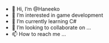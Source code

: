 - 👋 Hi, I’m @Haneeko
- 👀 I’m interested in game development
- 🌱 I’m currently learning C#
- 💞️ I’m looking to collaborate on ...
- 📫 How to reach me ...

<!---
Haneeko/Haneeko is a ✨ special ✨ repository because its `README.md` (this file) appears on your GitHub profile.
You can click the Preview link to take a look at your changes.
--->
